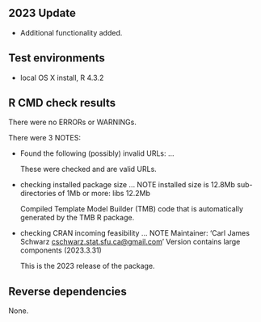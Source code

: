 ## 2023 Update
* Additional functionality added.

## Test environments
* local OS X install, R 4.3.2

## R CMD check results
There were no ERRORs or WARNINGs. 

There were 3 NOTES:

* Found the following (possibly) invalid URLs:
   ...
  
  These were checked and are valid URLs.

* checking installed package size ... NOTE
  installed size is 12.8Mb
  sub-directories of 1Mb or more:
    libs  12.2Mb

  Compiled Template Model Builder (TMB) code that is automatically generated
  by the TMB R package.
  
* checking CRAN incoming feasibility ... NOTE
   Maintainer: ‘Carl James Schwarz <cschwarz.stat.sfu.ca@gmail.com>’
   Version contains large components (2023.3.31)  
  
  This is the 2023 release of the package.

## Reverse dependencies
None.